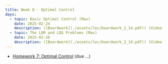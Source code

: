 ```yaml
---
title: Week 8 - Optimal Control
days:
  - topic: Basic Optimal Control (Max)
    date: 2025-02-24
    description: ([Boardwork](./assets/lec/boardwork_2_14.pdf)) (Video) <br /> Reading - LN 13
  - topic: The LQR and LQG Problems (Max)
    date: 2025-02-26
    description: ([Boardwork](./assets/lec/boardwork_2_14.pdf)) (Video) <br /> Reading - LN 14
---
```


- [Homework 7: Optimal Control](./assets/hw/hw3.zip) (due ...)

<a id="Week9"></a>
